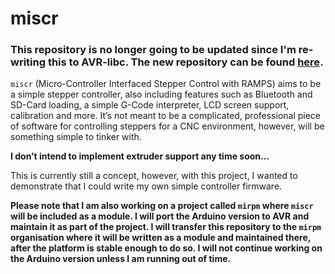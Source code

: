 # miscr

### This repository is no longer going to be updated since I'm re-writing this to AVR-libc. The new repository can be found [here](https://github.com/mirpm/mod-miscr).

`miscr` (Micro-Controller Interfaced Stepper Control with RAMPS) aims to be a simple stepper controller, also including features such as Bluetooth and SD-Card loading, a simple G-Code interpreter, LCD screen support, calibration and more. It’s not meant to be a complicated, professional piece of software for controlling steppers for a CNC environment, however, will be something simple to tinker with.

**I don’t intend to implement extruder support any time soon...**

This is currently still a concept, however, with this project, I wanted to demonstrate that I could write my own simple controller firmware. 

**Please note that I am also working on a project called `mirpm` where `miscr` will be included as a module. I will port the Arduino version to AVR and maintain it as part of the project. I will transfer this repository to the `mirpm` organisation where it will be written as a module and maintained there, after the platform is stable enough to do so. I will not continue working on the Arduino version unless I am running out of time.**
